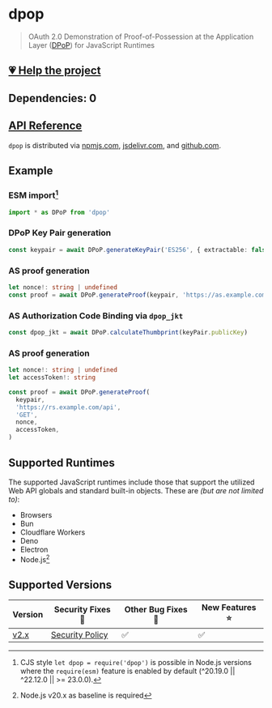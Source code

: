 # dpop

> OAuth 2.0 Demonstration of Proof-of-Possession at the Application Layer ([DPoP][RFC9449]) for JavaScript Runtimes

## [💗 Help the project](https://github.com/sponsors/panva)

## Dependencies: 0

## [API Reference](docs/README.md)

`dpop` is distributed via [npmjs.com](https://www.npmjs.com/package/dpop), [jsdelivr.com](https://www.jsdelivr.com/package/npm/dpop), and [github.com](https://github.com/panva/dpop).

## Example

### ESM import[^cjs]

```ts
import * as DPoP from 'dpop'
```

### DPoP Key Pair generation

```ts
const keypair = await DPoP.generateKeyPair('ES256', { extractable: false })
```

### AS proof generation

```ts
let nonce!: string | undefined
const proof = await DPoP.generateProof(keypair, 'https://as.example.com/token', 'POST', nonce)
```

### AS Authorization Code Binding via `dpop_jkt`

```ts
const dpop_jkt = await DPoP.calculateThumbprint(keyPair.publicKey)
```

### AS proof generation

```ts
let nonce!: string | undefined
let accessToken!: string

const proof = await DPoP.generateProof(
  keypair,
  'https://rs.example.com/api',
  'GET',
  nonce,
  accessToken,
)
```

## Supported Runtimes

The supported JavaScript runtimes include those that support the utilized Web API globals and standard built-in objects. These are _(but are not limited to)_:

- Browsers
- Bun
- Cloudflare Workers
- Deno
- Electron
- Node.js[^nodejs]

## Supported Versions

| Version                                         | Security Fixes 🔑 | Other Bug Fixes 🐞 | New Features ⭐ |
| ----------------------------------------------- | ----------------- | ------------------ | --------------- |
| [v2.x](https://github.com/panva/dpop/tree/v2.x) | [Security Policy] | ✅                 | ✅              |

[rfc9449]: https://www.rfc-editor.org/rfc/rfc9449.html
[Security Policy]: https://github.com/panva/dpop/security/policy

[^cjs]: CJS style `let dpop = require('dpop')` is possible in Node.js versions where the `require(esm)` feature is enabled by default (^20.19.0 || ^22.12.0 || >= 23.0.0).

[^nodejs]: Node.js v20.x as baseline is required
